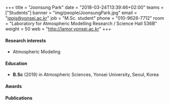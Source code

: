 ﻿+++
title = "Joonsung Park"
date = "2018-03-24T13:39:46+02:00"
teams = ["Students"]
banner = "img/people/JoonsungPark.jpg"
email = "ippjs@yonsei.ac.kr"
job = "M.Sc. student"
phone = "010-9626-7712"
room = "Laboratory for Atmospheric Modelling Research / Science Hall 536B"
weight = 50
web = "http://lamor.yonsei.ac.kr"
+++

#### Research interests
+ Atmospheric Modeling

#### Education
+ **B.Sc** (2019) in Atmospheric Sciences, Yonsei University, Seoul, Korea

#### Awards


#### Publications
